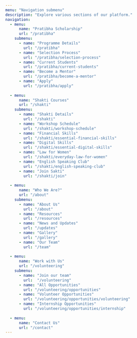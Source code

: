 ```yaml
---
menu: "Navigation submenu"
description: "Explore various sections of our platform."
navigation:
  - menu:
      name: "Pratibha Scholarship"
      url: "/pratibha"
    submenu:
      - name: "Programme Details"
        url: "/pratibha"
      - name: "Selection Process"
        url: "/pratibha/selection-process"
      - name: "Current Students"
        url: "/pratibha/current-students"
      - name: "Become a Mentor"
        url: "/pratibha/become-a-mentor"
      - name: "Apply"
        url: "/pratibha/apply"
  
  - menu:
      name: "Shakti Courses"
      url: "/shakti"
    submenu:
      - name: "Shakti Details"
        url: "/shakti"
      - name: "Workshop Schedule"
        url: "/shakti/workshop-schedule"
      - name: "Financial Skills"
        url: "/shakti/essential-financial-skills"
      - name: "Digital Skills"
        url: "/shakti/essential-digital-skills"
      - name: "Law for Women"
        url: "/shakti/everyday-law-for-women"
      - name: "English Speaking Club"
        url: "/shakti/english-speaking-club"
      - name: "Join Sakti"
        url: "/shakti/join"
  
  - menu:
      name: "Who We Are?"
      url: "/about"
    submenu:
      - name: "About Us"
        url: "/about"
      - name: "Resources"
        url: "/resources"
      - name: "News and Updates"
        url: "/updates"
      - name: "Gallery"
        url: "/gallery"
      - name: "Our Team"
        url: "/team"
  
  - menu:
      name: "Work with Us"
      url: "/volunteering"
    submenu:
      - name: "Join our team"
        url:  "/volunteering"
      - name: "All Opportunities"
        url: "/volunteering/opportunities"
      - name: "Volunteer Opportunities"
        url: "/volunteering/opportunities/volunteering"
      - name: "Internship Opportunities"
        url: "/volunteering/opportunities/internship"
  
  - menu:
      name: "Contact Us"
      url: "/contact"
---
```

